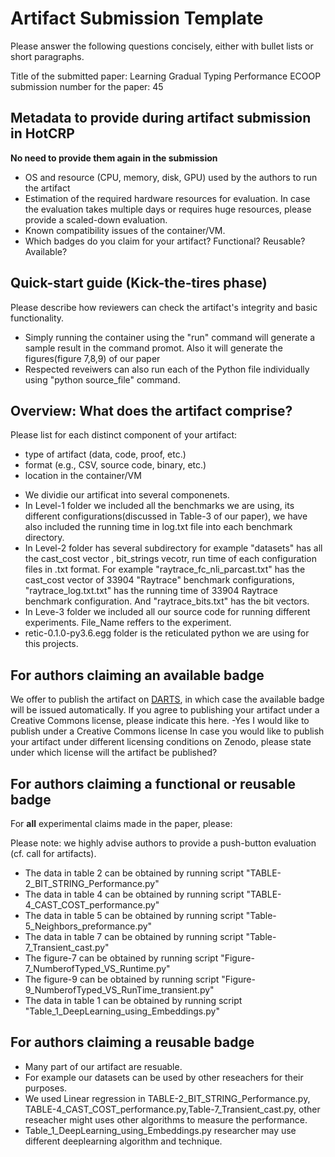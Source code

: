 # Artifact Submission Template

Please answer the following questions concisely, either with bullet lists or short paragraphs.

Title of the submitted paper: Learning Gradual Typing Performance
ECOOP submission number for the paper: 45

## Metadata to provide during artifact submission in HotCRP

**No need to provide them again in the submission**

- OS and resource (CPU, memory, disk, GPU) used by the authors to run the artifact
- Estimation of the required hardware resources for evaluation. In case the evaluation takes multiple days or requires huge resources, please provide a scaled-down evaluation.
- Known compatibility issues of the container/VM.
- Which badges do you claim for your artifact? Functional? Reusable? Available?

## Quick-start guide (Kick-the-tires phase)

Please describe how reviewers can check the artifact's integrity and basic functionality.
- Simply running the container using the "run" command will generate a sample result in the command promot. Also it will generate the figures(figure 7,8,9) of our paper 
- Respected reveiwers can also run each of the Python file individually using "python source_file" command.

## Overview: What does the artifact comprise?

Please list for each distinct component of your artifact:

* type of artifact (data, code, proof, etc.)
* format (e.g., CSV, source code, binary, etc.)
* location in the container/VM
- We dividie our artificat into several componenets. 
- In Level-1 folder we included all the benchmarks we are using, its different configurations(discussed in Table-3 of our paper), we have also included the running time in log.txt file into each benchmark directory.
- In Level-2 folder has several subdirectory for example "datasets" has all the cast_cost vector , bit_strings vecotr, run time of each configuration files in .txt format. For example "raytrace_fc_nli_parcast.txt" has the cast_cost vector of 33904 "Raytrace" benchmark configurations,  "raytrace_log.txt.txt" has the running time of 33904 Raytrace benchmark configuration. And "raytrace_bits.txt" has the bit vectors.
- In Leve-3 folder we included all our source code for running different experiments. File_Name reffers to the experiment.
- retic-0.1.0-py3.6.egg folder is the reticulated python we are using for this projects. 

## For authors claiming an available badge

We offer to publish the artifact on [DARTS](https://drops.dagstuhl.de/opus/institut_darts.php), in which case the available badge will be issued automatically.
If you agree to publishing your artifact under a Creative Commons license, please indicate this here.
-Yes I would like to publish under a Creative Commons license 
In case you would like to publish your artifact under different licensing conditions on Zenodo, please state under which license will the artifact be published?

## For authors claiming a functional or reusable badge

For **all** experimental claims made in the paper, please:


Please note: we highly advise authors to provide a push-button evaluation (cf. call for artifacts).
- The data in table 2 can be obtained by running script "TABLE-2_BIT_STRING_Performance.py"
- The data in table 4 can be obtained by running script "TABLE-4_CAST_COST_performance.py"
- The data in table 5 can be obtained by running script "Table-5_Neighbors_preformance.py"
- The data in table 7 can be obtained by running script "Table-7_Transient_cast.py"
- The figure-7 can be obtained by running script "Figure-7_NumberofTyped_VS_Runtime.py"
- The figure-9 can be obtained by running script "Figure-9_NumberofTyped_VS_RunTime_transient.py"
- The data in table 1 can be obtained by running script "Table_1_DeepLearning_using_Embeddings.py"
## For authors claiming a reusable badge

- Many part of our artifact are resuable. 
- For example our datasets can be used by other reseachers for their purposes.
- We used Linear regression in TABLE-2_BIT_STRING_Performance.py, TABLE-4_CAST_COST_performance.py,Table-7_Transient_cast.py, other reseacher might uses other algorithms to measure the performance.
- Table_1_DeepLearning_using_Embeddings.py researcher may use different deeplearning algorithm and technique. 
